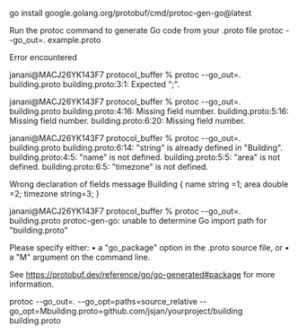 
go install google.golang.org/protobuf/cmd/protoc-gen-go@latest

Run the protoc command to generate Go code from your .proto file
protoc --go_out=. example.proto


Error encountered 

janani@MACJ26YK143F7 protocol_buffer % protoc --go_out=. building.proto
building.proto:3:1: Expected ";".

janani@MACJ26YK143F7 protocol_buffer % protoc --go_out=. building.proto
building.proto:4:16: Missing field number.
building.proto:5:16: Missing field number.
building.proto:6:20: Missing field number.

janani@MACJ26YK143F7 protocol_buffer % protoc --go_out=. building.proto
building.proto:6:14: "string" is already defined in "Building".
building.proto:4:5: "name" is not defined.
building.proto:5:5: "area" is not defined.
building.proto:6:5: "timezone" is not defined.

Wrong declaration of fields
message Building {
    name string =1;
    area double =2;
    timezone string=3;
}

janani@MACJ26YK143F7 protocol_buffer % protoc --go_out=. building.proto
protoc-gen-go: unable to determine Go import path for "building.proto"

Please specify either:
        • a "go_package" option in the .proto source file, or
        • a "M" argument on the command line.

See https://protobuf.dev/reference/go/go-generated#package for more information.


protoc --go_out=. --go_opt=paths=source_relative --go_opt=Mbuilding.proto=github.com/jsjan/yourproject/building building.proto